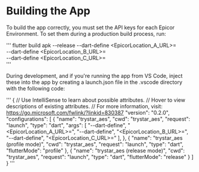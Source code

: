 



# Building the App

To build the app correctly, you must set the API keys for each Epicor Environment. 
To set them during a production build process, run:

'''
flutter build apk --release
  --dart-define <EpicorLocation_A_URL>=<apiKey> \
  --dart-define <EpicorLocation_B_URL>=<apiKey> \
  --dart-define <EpicorLocation_C_URL>=<apiKey> \
'''

During development, and if you're running the app from VS Code, inject these into the app by creating a launch.json file in the .vscode directory with the following code:

'''
  {
    // Use IntelliSense to learn about possible attributes.
    // Hover to view descriptions of existing attributes.
    // For more information, visit: https://go.microsoft.com/fwlink/?linkid=830387
    "version": "0.2.0",
    "configurations": [
        {
            "name": "trystar_aes",
            "cwd": "trystar_aes",
            "request": "launch",
            "type": "dart",
            "args": [
                "--dart-define", "<EpicorLocation_A_URL>=<apiKey>",
                "--dart-define", "<EpicorLocation_B_URL>=<apiKey>",
                "--dart-define", "<EpicorLocation_C_URL>=<apiKey>"
            ],
        },
        {
            "name": "trystar_aes (profile mode)",
            "cwd": "trystar_aes",
            "request": "launch",
            "type": "dart",
            "flutterMode": "profile"
        },
        {
            "name": "trystar_aes (release mode)",
            "cwd": "trystar_aes",
            "request": "launch",
            "type": "dart",
            "flutterMode": "release"
        }
    ]
}
'''